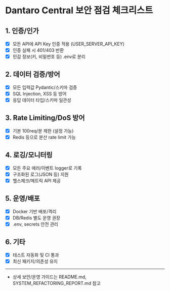 # Dantaro Central 보안 점검 체크리스트

## 1. 인증/인가
- [x] 모든 API에 API Key 인증 적용 (USER_SERVER_API_KEY)
- [x] 인증 실패 시 401/403 반환
- [x] 민감 정보(키, 비밀번호 등) .env로 분리

## 2. 데이터 검증/방어
- [x] 모든 입력값 Pydantic/스키마 검증
- [x] SQL Injection, XSS 등 방어
- [x] 응답 데이터 타입/스키마 일관성

## 3. Rate Limiting/DoS 방어
- [x] 기본 100req/분 제한 (설정 가능)
- [x] Redis 등으로 분산 rate limit 가능

## 4. 로깅/모니터링
- [x] 모든 주요 에러/이벤트 logger로 기록
- [x] 구조화된 로그(JSON 등) 지원
- [x] 헬스체크/메트릭 API 제공

## 5. 운영/배포
- [x] Docker 기반 배포/격리
- [x] DB/Redis 별도 운영 권장
- [x] .env, secrets 안전 관리

## 6. 기타
- [x] 테스트 자동화 및 CI 통과
- [x] 최신 패키지/의존성 유지

---
- 상세 보안/운영 가이드는 README.md, SYSTEM_REFACTORING_REPORT.md 참고
